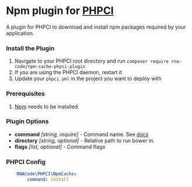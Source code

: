 # Npm plugin for [PHPCI](https://www.phptesting.org)

A plugin for PHPCI to download and install npm packages required by your application.

### Install the Plugin

1. Navigate to your PHPCI root directory and run `composer require rna-code/npm-cache-phpci-plugin`
2. If you are using the PHPCI daemon, restart it
3. Update your `phpci.yml` in the project you want to deploy with

### Prerequisites

1. [Npm](https://www.npmjs.com/) needs to be installed.

### Plugin Options
- **command** _[string, require]_ - Command name. See [docs](https://docs.npmjs.com/)
- **directory** _[string, optional]_ - Relative path to run bower in.
- **flags** _[list, optional]_ - Command flags

### PHPCI Config

```yml
    RNACode\PHPCI\NpmCache:
        command: install
```
